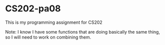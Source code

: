 # CS202-pa08
This is my programming assignment for CS202


Note: I know I have some functions that are doing basically the same thing, so I will need to work on combining them.
